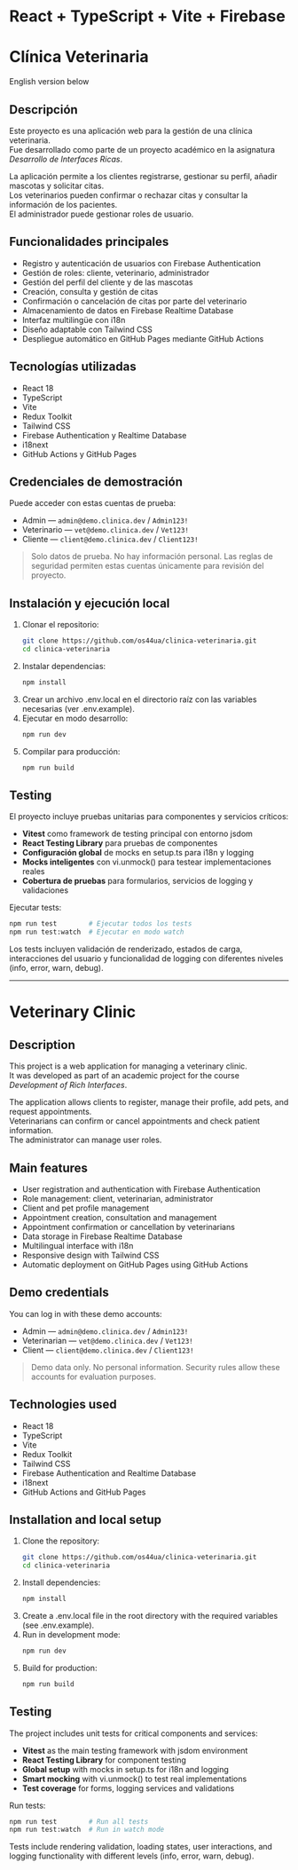 # React + TypeScript + Vite + Firebase

# Clínica Veterinaria

English version below

## Descripción

Este proyecto es una aplicación web para la gestión de una clínica veterinaria.  
Fue desarrollado como parte de un proyecto académico en la asignatura *Desarrollo de Interfaces Ricas*.  

La aplicación permite a los clientes registrarse, gestionar su perfil, añadir mascotas y solicitar citas.  
Los veterinarios pueden confirmar o rechazar citas y consultar la información de los pacientes.  
El administrador puede gestionar roles de usuario.

## Funcionalidades principales

- Registro y autenticación de usuarios con Firebase Authentication  
- Gestión de roles: cliente, veterinario, administrador  
- Gestión del perfil del cliente y de las mascotas  
- Creación, consulta y gestión de citas  
- Confirmación o cancelación de citas por parte del veterinario  
- Almacenamiento de datos en Firebase Realtime Database  
- Interfaz multilingüe con i18n  
- Diseño adaptable con Tailwind CSS  
- Despliegue automático en GitHub Pages mediante GitHub Actions

## Tecnologías utilizadas

- React 18  
- TypeScript  
- Vite  
- Redux Toolkit  
- Tailwind CSS  
- Firebase Authentication y Realtime Database  
- i18next  
- GitHub Actions y GitHub Pages

 ## Credenciales de demostración

Puede acceder con estas cuentas de prueba:

- Admin — `admin@demo.clinica.dev` / `Admin123!`  
- Veterinario — `vet@demo.clinica.dev` / `Vet123!`  
- Cliente — `client@demo.clinica.dev` / `Client123!`  

> Solo datos de prueba. No hay información personal. Las reglas de seguridad permiten estas cuentas únicamente para revisión del proyecto.


## Instalación y ejecución local

1. Clonar el repositorio:
   ```bash
   git clone https://github.com/os44ua/clinica-veterinaria.git
   cd clinica-veterinaria

2. Instalar dependencias:
    ```bash
    npm install
3. Crear un archivo .env.local en el directorio raíz con las variables necesarias (ver .env.example).
4. Ejecutar en modo desarrollo:
    ```bash
    npm run dev
5. Compilar para producción:
    ```bash
    npm run build

## Testing 

El proyecto incluye pruebas unitarias para componentes y servicios críticos:

- **Vitest** como framework de testing principal con entorno jsdom
- **React Testing Library** para pruebas de componentes
- **Configuración global** de mocks en setup.ts para i18n y logging
- **Mocks inteligentes** con vi.unmock() para testear implementaciones reales
- **Cobertura de pruebas** para formularios, servicios de logging y validaciones

Ejecutar tests:
```bash
npm run test        # Ejecutar todos los tests
npm run test:watch  # Ejecutar en modo watch
```

Los tests incluyen validación de renderizado, estados de carga, interacciones del usuario y funcionalidad de logging con diferentes niveles (info, error, warn, debug).

---


# Veterinary Clinic

## Description 

This project is a web application for managing a veterinary clinic.  
It was developed as part of an academic project for the course *Development of Rich Interfaces*.  

The application allows clients to register, manage their profile, add pets, and request appointments.  
Veterinarians can confirm or cancel appointments and check patient information.  
The administrator can manage user roles.

## Main features

- User registration and authentication with Firebase Authentication  
- Role management: client, veterinarian, administrator  
- Client and pet profile management  
- Appointment creation, consultation and management  
- Appointment confirmation or cancellation by veterinarians  
- Data storage in Firebase Realtime Database  
- Multilingual interface with i18n  
- Responsive design with Tailwind CSS  
- Automatic deployment on GitHub Pages using GitHub Actions  

## Demo credentials

You can log in with these demo accounts:

- Admin — `admin@demo.clinica.dev` / `Admin123!`  
- Veterinarian — `vet@demo.clinica.dev` / `Vet123!`  
- Client — `client@demo.clinica.dev` / `Client123!`  

> Demo data only. No personal information. Security rules allow these accounts for evaluation purposes.

## Technologies used

- React 18  
- TypeScript  
- Vite  
- Redux Toolkit  
- Tailwind CSS  
- Firebase Authentication and Realtime Database  
- i18next  
- GitHub Actions and GitHub Pages  

## Installation and local setup

1. Clone the repository:
   ```bash
   git clone https://github.com/os44ua/clinica-veterinaria.git
   cd clinica-veterinaria

2. Install dependencies:
    ```bash
    npm install
3. Create a .env.local file in the root directory with the required variables (see .env.example).
4. Run in development mode:
    ```bash
    npm run dev
5. Build for production:
    ```bash
    npm run build

## Testing

The project includes unit tests for critical components and services:

- **Vitest** as the main testing framework with jsdom environment
- **React Testing Library** for component testing
- **Global setup** with mocks in setup.ts for i18n and logging
- **Smart mocking** with vi.unmock() to test real implementations
- **Test coverage** for forms, logging services and validations

Run tests:
```bash
npm run test        # Run all tests
npm run test:watch  # Run in watch mode
```

Tests include rendering validation, loading states, user interactions, and logging functionality with different levels (info, error, warn, debug).
